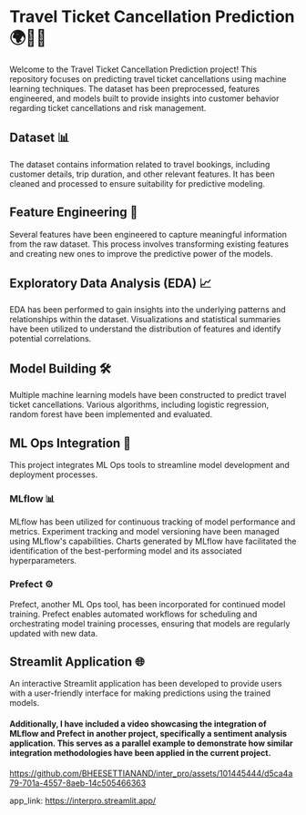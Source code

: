 # Travel Ticket Cancellation Prediction 🌍🎫🔮
Welcome to the Travel Ticket Cancellation Prediction project! This repository focuses on predicting travel ticket cancellations using machine learning techniques. The dataset has been preprocessed, features engineered, and models built to provide insights into customer behavior regarding ticket cancellations and risk management.

## Dataset 📊
The dataset contains information related to travel bookings, including customer details, trip duration, and other relevant features. It has been cleaned and processed to ensure suitability for predictive modeling.

## Feature Engineering 🔧
Several features have been engineered to capture meaningful information from the raw dataset. This process involves transforming existing features and creating new ones to improve the predictive power of the models.

## Exploratory Data Analysis (EDA) 📈
EDA has been performed to gain insights into the underlying patterns and relationships within the dataset. Visualizations and statistical summaries have been utilized to understand the distribution of features and identify potential correlations.

## Model Building 🛠️
Multiple machine learning models have been constructed to predict travel ticket cancellations. Various algorithms, including logistic regression, random forest have been implemented and evaluated.

## ML Ops Integration 🚀
This project integrates ML Ops tools to streamline model development and deployment processes.

### MLflow 📊
MLflow has been utilized for continuous tracking of model performance and metrics. Experiment tracking and model versioning have been managed using MLflow's capabilities. Charts generated by MLflow have facilitated the identification of the best-performing model and its associated hyperparameters.

### Prefect ⚙️
Prefect, another ML Ops tool, has been incorporated for continued model training. Prefect enables automated workflows for scheduling and orchestrating model training processes, ensuring that models are regularly updated with new data.

## Streamlit Application 🌐
An interactive Streamlit application has been developed to provide users with a user-friendly interface for making predictions using the trained models.

#### Additionally, I have included a video showcasing the integration of MLflow and Prefect in another project, specifically a sentiment analysis application. This serves as a parallel example to demonstrate how similar integration methodologies have been applied in the current project.







https://github.com/BHEESETTIANAND/inter_pro/assets/101445444/d5ca4a79-701a-4557-8aeb-14c505466363































app_link:  https://interpro.streamlit.app/
